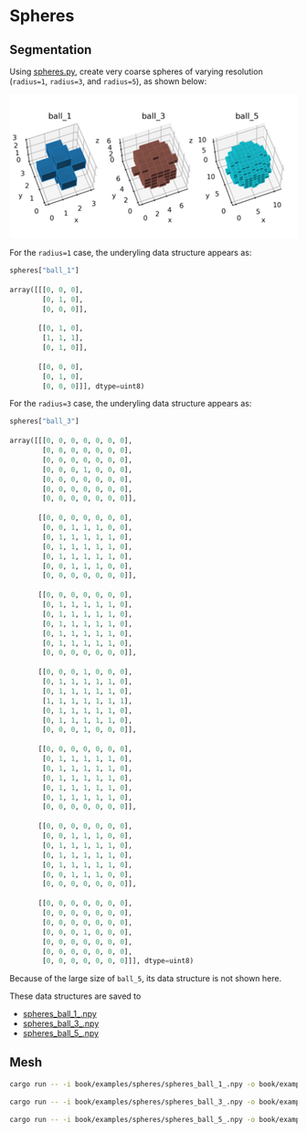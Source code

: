 # Spheres

## Segmentation

Using [spheres.py](spheres.py), create very coarse spheres of varying
resolution (`radius=1`, `radius=3`, and `radius=5`), as shown below:

![spheres.png](spheres.png)

For the `radius=1` case, the underyling data structure appears as:

```python
spheres["ball_1"]

array([[[0, 0, 0],
        [0, 1, 0],
        [0, 0, 0]],

       [[0, 1, 0],
        [1, 1, 1],
        [0, 1, 0]],

       [[0, 0, 0],
        [0, 1, 0],
        [0, 0, 0]]], dtype=uint8)
```

For the `radius=3` case, the underyling data structure appears as:

```python
spheres["ball_3"]

array([[[0, 0, 0, 0, 0, 0, 0],
        [0, 0, 0, 0, 0, 0, 0],
        [0, 0, 0, 0, 0, 0, 0],
        [0, 0, 0, 1, 0, 0, 0],
        [0, 0, 0, 0, 0, 0, 0],
        [0, 0, 0, 0, 0, 0, 0],
        [0, 0, 0, 0, 0, 0, 0]],

       [[0, 0, 0, 0, 0, 0, 0],
        [0, 0, 1, 1, 1, 0, 0],
        [0, 1, 1, 1, 1, 1, 0],
        [0, 1, 1, 1, 1, 1, 0],
        [0, 1, 1, 1, 1, 1, 0],
        [0, 0, 1, 1, 1, 0, 0],
        [0, 0, 0, 0, 0, 0, 0]],

       [[0, 0, 0, 0, 0, 0, 0],
        [0, 1, 1, 1, 1, 1, 0],
        [0, 1, 1, 1, 1, 1, 0],
        [0, 1, 1, 1, 1, 1, 0],
        [0, 1, 1, 1, 1, 1, 0],
        [0, 1, 1, 1, 1, 1, 0],
        [0, 0, 0, 0, 0, 0, 0]],

       [[0, 0, 0, 1, 0, 0, 0],
        [0, 1, 1, 1, 1, 1, 0],
        [0, 1, 1, 1, 1, 1, 0],
        [1, 1, 1, 1, 1, 1, 1],
        [0, 1, 1, 1, 1, 1, 0],
        [0, 1, 1, 1, 1, 1, 0],
        [0, 0, 0, 1, 0, 0, 0]],

       [[0, 0, 0, 0, 0, 0, 0],
        [0, 1, 1, 1, 1, 1, 0],
        [0, 1, 1, 1, 1, 1, 0],
        [0, 1, 1, 1, 1, 1, 0],
        [0, 1, 1, 1, 1, 1, 0],
        [0, 1, 1, 1, 1, 1, 0],
        [0, 0, 0, 0, 0, 0, 0]],

       [[0, 0, 0, 0, 0, 0, 0],
        [0, 0, 1, 1, 1, 0, 0],
        [0, 1, 1, 1, 1, 1, 0],
        [0, 1, 1, 1, 1, 1, 0],
        [0, 1, 1, 1, 1, 1, 0],
        [0, 0, 1, 1, 1, 0, 0],
        [0, 0, 0, 0, 0, 0, 0]],

       [[0, 0, 0, 0, 0, 0, 0],
        [0, 0, 0, 0, 0, 0, 0],
        [0, 0, 0, 0, 0, 0, 0],
        [0, 0, 0, 1, 0, 0, 0],
        [0, 0, 0, 0, 0, 0, 0],
        [0, 0, 0, 0, 0, 0, 0],
        [0, 0, 0, 0, 0, 0, 0]]], dtype=uint8)
```

Because of the large size of `ball_5`, its data structure is not shown
here.

These data structures are saved to

* [spheres_ball_1_.npy](spheres_ball_1_.npy)
* [spheres_ball_3_.npy](spheres_ball_3_.npy)
* [spheres_ball_5_.npy](spheres_ball_5_.npy)

## Mesh

```sh
cargo run -- -i book/examples/spheres/spheres_ball_1_.npy -o book/examples/spheres/spheres_ball_1_.inp -x 3 -y 3 -z 3
```

```sh
cargo run -- -i book/examples/spheres/spheres_ball_3_.npy -o book/examples/spheres/spheres_ball_3_.inp -x 7 -y 7 -z 7
```

```sh
cargo run -- -i book/examples/spheres/spheres_ball_5_.npy -o book/examples/spheres/spheres_ball_5_.inp -x 11 -y 11 -z 11
```